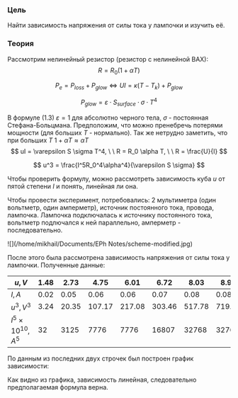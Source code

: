 ### Цель
Найти зависимость напряжения от силы тока у лампочки и изучить её.

### Теория
Рассмотрим нелинейный резистор (резистор с нелинейной ВАХ):
$$
R = R_0 (1+\alpha T)
$$

$$
P_{e} = P_{loss} + P_{glow} \Leftrightarrow UI=\kappa (T-T_k) + P_{glow}
$$

$$
P_{glow} = \varepsilon \cdot S_{surface} \cdot \sigma \cdot T^4 \tag{1.3}
$$

В формуле (1.3) $\varepsilon = 1$ для абсолютно черного тела, $\sigma$ - постоянная Стефана-Больцмана. Предположим, что можно пренебречь потерями мощности (для больших $T$ - нормально). Так же нетрудно заметить, что при больших $T$  $1 + \alpha T \approx \alpha T$
$$
uI = \varepsilon S \sigma T^4, \ \ R = R_0 \alpha T, \ \ R = \frac{U}{I}
$$

$$
u^3 = \frac{I^5R_0^4\alpha^4}{\varepsilon S \sigma}
$$

Чтобы проверить формулу, можно рассмотреть зависимость куба $u$ от пятой степени $I$ и понять, линейная ли она.

Чтобы провести эксперимент, потребовались: 2 мультиметра (один вольтметр, один амперметр), источник постоянного тока, провода, лампочка. Лампочка подключалась к источнику постоянного тока, вольтметр подлючался к ней параллельно, амперметр - последовательно. 

![](/home/mikhail/Documents/EPh Notes/scheme-modified.jpg)

После этого была рассмотрена зависимость напряжения от силы тока у лампочки. Полученные данные:

| $u, V$                    | 1.48 | 2.73  | 4.75   | 6.01   | 6.72   | 8.03   | 8.96   | 10.34   | 11.78   | 11.4    | 12.9    | 13.74   | 14     | 15.8     | 17.47   |
| ------------------------- | ---- | ----- | ------ | ------ | ------ | ------ | ------ | ------- | ------- | ------- | ------- | ------- | ------ | -------- | ------- |
| $I, A$                    | 0.02 | 0.05  | 0.06   | 0.06   | 0.07   | 0.08   | 0.08   | 0.08    | 0.08    | 0.09    | 0.09    | 0.1     | 0.1    | 0.11     | 0.12    |
| $u^3, V^3$                | 3.24 | 20.35 | 107.17 | 217.08 | 303.46 | 517.78 | 719.32 | 1105.51 | 1634.69 | 1481.54 | 2146.69 | 2593.94 | 2744   | 3944.312 | 5331.86 |
| $I^5 \times 10^{10}, A^5$ | 32   | 3125  | 7776   | 7776   | 16807  | 32768  | 32768  | 32768   | 32768   | 59049   | 59049   | 100000  | 100000 | 161051   | 248832  |

По данным из последних двух строчек был построен график зависимости:

Как видно из графика, зависимость линейная, следовательно предполагаемая формула верна.